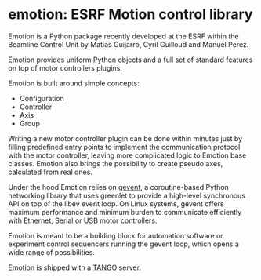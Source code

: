 emotion: ESRF Motion control library
====================================

Emotion is a Python package recently developed at the ESRF within the Beamline Control Unit
by Matias Guijarro, Cyril Guilloud and Manuel Perez.

Emotion provides uniform Python objects and a full set of standard features on top of motor
controllers plugins.

Emotion is built around simple concepts:
* Configuration
* Controller
* Axis
* Group

Writing a new motor controller plugin can be done within minutes just by filling predefined
entry points to implement the communication protocol with the motor controller, leaving more
complicated logic to Emotion base classes. Emotion also brings the possibility to create
pseudo axes, calculated from real ones. 

Under the hood Emotion relies on [gevent](http://www.gevent.org), a coroutine-based Python
networking library that uses greenlet to provide a high-level synchronous API on top of the
libev event loop. On Linux systems, gevent offers maximum performance and minimum burden to
communicate efficiently with Ethernet, Serial or USB motor controllers.

Emotion is meant to be a building block for automation software or experiment control
sequencers running the gevent loop, which opens a wide range of possibilities.

Emotion is shipped with a [TANGO](http://www.tango-controls.org) server. 
